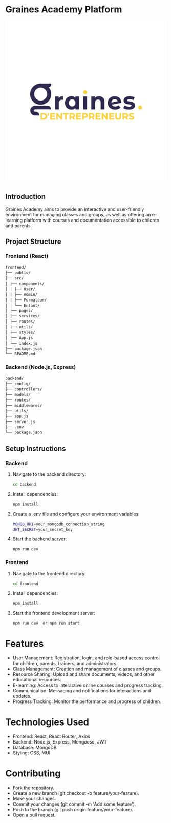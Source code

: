 # Graines Academy Platform

<img src="./image/grains.jpg">


## Introduction

Graines Academy aims to provide an interactive and user-friendly environment for managing classes and groups, as well as offering an e-learning platform with courses and documentation accessible to children and parents.

## Project Structure

### Frontend (React)
```bash
frontend/
├── public/
├── src/
│ ├── components/
│ │ ├── User/
│ │ ├── Admin/
│ │ ├── Formateur/
│ │ └── Enfant/
│ ├── pages/
│ ├── services/
│ ├── routes/
│ ├── utils/
│ ├── styles/
│ ├── App.js
│ └── index.js
├── package.json
└── README.md
```

### Backend (Node.js, Express)
```bash
backend/
├── config/
├── controllers/
├── models/
├── routes/
├── middlewares/
├── utils/
├── app.js
├── server.js
├── .env
└── package.json
```
## Setup Instructions

### Backend

1. Navigate to the backend directory:
   ```sh
   cd backend


2. Install dependencies:
	```sh
	npm install

3. Create a .env file and configure your environment variables:
	```sh
	MONGO_URI=your_mongodb_connection_string
	JWT_SECRET=your_secret_key

4. Start the backend server:
	```sh
	npm run dev 

### Frontend
1. Navigate to the frontend directory:
	```sh
   cd frontend

2. Install dependencies:
	```sh
	npm install

3. Start the frontend development server:
	```sh
	npm run dev  or npm run start


# Features
- User Management: Registration, login, and role-based access control for children, parents, trainers, and administrators.
- Class Management: Creation and management of classes and groups.
- Resource Sharing: Upload and share documents, videos, and other educational resources.
- E-learning: Access to interactive online courses and progress tracking.
- Communication: Messaging and notifications for interactions and updates.
- Progress Tracking: Monitor the performance and progress of children.

# Technologies Used
- Frontend: React, React Router, Axios
- Backend: Node.js, Express, Mongoose, JWT
- Database: MongoDB
- Styling: CSS, MUI 

# Contributing
- Fork the repository.
- Create a new branch (git checkout -b feature/your-feature).
- Make your changes.
- Commit your changes (git commit -m 'Add some feature').
- Push to the branch (git push origin feature/your-feature).
- Open a pull request.